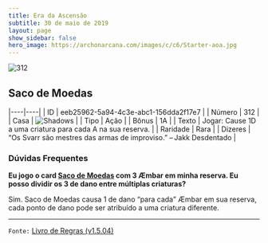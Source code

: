 ```yaml
---
title: Era da Ascensão
subtitle: 30 de maio de 2019
layout: page
show_sidebar: false
hero_image: https://archonarcana.com/images/c/c6/Starter-aoa.jpg
---
```


![312](https://cdn.keyforgegame.com/media/card_front/pt/435_312_W767567QC368_pt.png)

## Saco de Moedas

|----|----|
| ID | eeb25962-5a94-4c3e-abc1-156dda2f17e7 |
| Número | 312 |
| Casa | ![Shadows](https://archonarcana.com/images/thumb/e/ee/Shadows.png/22px-Shadows.png "Sombras") |
| Tipo | Ação |
| Bônus | 1A |
| Texto | Jogar: Cause 1D a uma criatura para cada A na sua reserva. |
| Raridade | Rara |
| Dizeres | “Os Svarr são mestres das armas de improviso.” – Jakk Desdentado |

### Dúvidas Frequentes

**Eu jogo o card [Saco de Moedas](/aoa/312) com 3 Æmbar em minha
reserva. Eu posso dividir os 3 de dano entre múltiplas criaturas?**

Sim. Saco de Moedas causa 1 de dano “para cada” Æmbar em sua
reserva, cada ponto de dano pode ser atribuído a uma criatura diferente.

<hr/>

`Fonte:` [Livro de Regras (v1.5.04)](https://drive.google.com/open?id=14pM1J8ZR_4hZbGFZt-ArQdAGsHCPEQdE)
